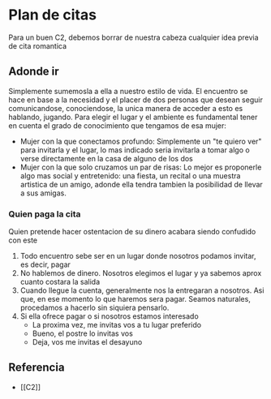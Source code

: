 # Plan de citas
Para un buen C2, debemos borrar de nuestra cabeza cualquier idea previa de cita romantica

## Adonde ir
Simplemente sumemosla a ella a nuestro estilo de vida. El encuentro se hace en base a la necesidad y el placer de dos personas que desean seguir comunicandose, conociendose, la unica manera de acceder a esto es hablando, jugando.
Para elegir el lugar y el ambiente es fundamental tener en cuenta el grado de conocimiento que tengamos de esa mujer:
- Mujer con la que conectamos profundo: Simplemente un "te quiero ver" para invitarla y el lugar, lo mas indicado seria invitarla a tomar algo o verse directamente en la casa de alguno de los dos
- Mujer con la que solo cruzamos un par de risas: Lo mejor es proponerle algo mas social y entretenido: una fiesta, un recital o una muestra artistica de un amigo, adonde ella tendra tambien la posibilidad de llevar a sus amigas.
### Quien paga la cita
Quien pretende hacer ostentacion de su dinero acabara siendo confudido con este
1. Todo encuentro sebe ser en un lugar donde nosotros podamos invitar, es decir, pagar
2. No hablemos de dinero. Nosotros elegimos el lugar y ya sabemos aprox cuanto costara la salida
3. Cuando llegue la cuenta, generalmente nos la entregaran a nosotros. Asi que, en ese momento lo que haremos sera pagar. Seamos naturales, procedamos a hacerlo sin siquiera pensarlo.
4. Si ella ofrece pagar o si nosotros estamos interesado
	- La proxima vez, me invitas vos a tu lugar preferido
	- Bueno, el postre lo invitas vos
	- Deja, vos me invitas el desayuno


## Referencia
- [[C2]]
